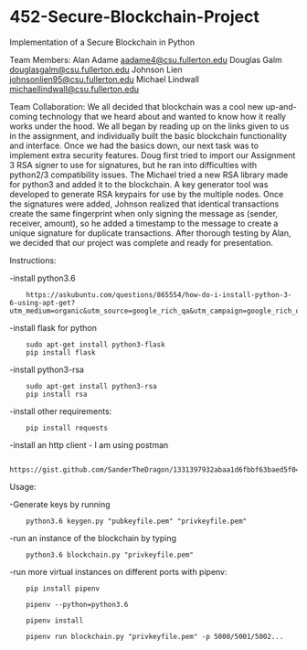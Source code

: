 # 452-Secure-Blockchain-Project
Implementation of a Secure Blockchain in Python

Team Members: Alan Adame aadame4@csu.fullerton.edu Douglas Galm douglasgalm@csu.fullerton.edu Johnson Lien johnsonlien95@csu.fullerton.edu Michael Lindwall michaellindwall@csu.fullerton.edu

Team Collaboration: We all decided that blockchain was a cool new up-and-coming
technology that we heard about and wanted to know how it really works under the
hood.  We all began by reading up on the links given to us in the assignment,
and individually built the basic blockchain functionality and interface.  Once
we had the basics down, our next task was to implement extra security features.
Doug first tried to import our Assignment 3 RSA signer to use for signatures,
but he ran into difficulties with python2/3 compatibility issues.  The Michael
tried a new RSA library made for python3 and added it to the blockchain.  A
key generator tool was developed to generate RSA keypairs for use by the multiple
nodes.  Once the signatures were added, Johnson realized that identical transactions
create the same fingerprint when only signing the message as (sender, receiver, amount),
so he added a timestamp to the message to create a unique signature for duplicate
transactions.  After thorough testing by Alan, we decided that our project was
complete and ready for presentation.  

Instructions:

  -install python3.6

        https://askubuntu.com/questions/865554/how-do-i-install-python-3-6-using-apt-get?utm_medium=organic&utm_source=google_rich_qa&utm_campaign=google_rich_qa

   -install flask for python

        sudo apt-get install python3-flask
        pip install flask

   -install python3-rsa

        sudo apt-get install python3-rsa
        pip install rsa

   -install other requirements:

        pip install requests

   -install an http client - I am using postman

        https://gist.github.com/SanderTheDragon/1331397932abaa1d6fbbf63baed5f043

Usage:

  -Generate keys by running

        python3.6 keygen.py "pubkeyfile.pem" "privkeyfile.pem"

  -run an instance of the blockchain by typing

        python3.6 blockchain.py "privkeyfile.pem"

  -run more virtual instances on different ports with pipenv:

        pip install pipenv

        pipenv --python=python3.6

        pipenv install

        pipenv run blockchain.py "privkeyfile.pem" -p 5000/5001/5002...

